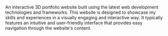An interactive 3D portfolio website built using the latest web development technologies and frameworks. This website is designed to showcase my skills and experiences in a visually engaging and interactive way. It typically features an intuitive and user-friendly interface that provides easy navigation through the website's content.
